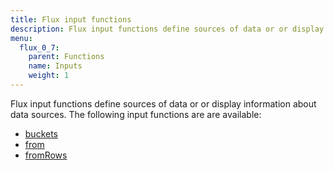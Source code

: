 ```yaml
---
title: Flux input functions
description: Flux input functions define sources of data or or display information about data sources.
menu:
  flux_0_7:
    parent: Functions
    name: Inputs
    weight: 1
---
```


Flux input functions define sources of data or or display information about data sources.
The following input functions are are available:

- [buckets](/flux/v0.7/functions/inputs/buckets)
- [from](/flux/v0.7/functions/inputs/from)
- [fromRows](/flux/v0.7/functions/inputs/fromrows)
